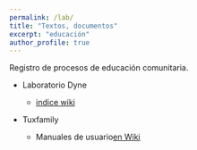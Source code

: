 ```yaml
---
permalink: /lab/
title: "Textos, documentos"
excerpt: "educación"
author_profile: true
---
```


Registro de procesos de educación comunitaria.


- Laboratorio Dyne

	- [indice wiki](http://lab.dyne.org/vlax#Genesis)

- Tuxfamily

	- Manuales de usuario[en Wiki](https://faq.tuxfamily.org/Special:Contributions/Vlax)

